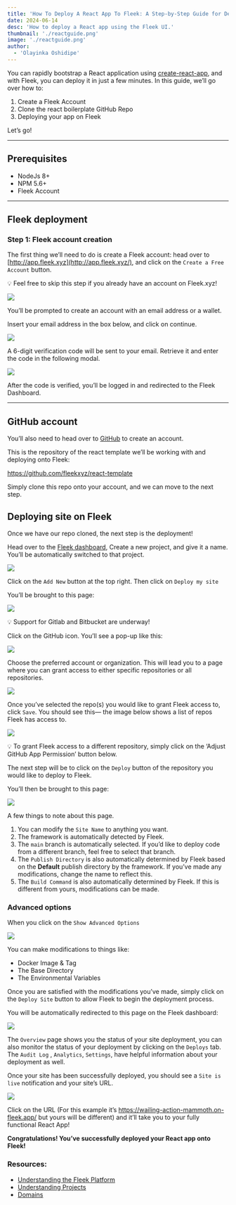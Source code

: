 ```yaml
---
title: 'How To Deploy A React App To Fleek: A Step-by-Step Guide for Developers'
date: 2024-06-14
desc: 'How to deploy a React app using the Fleek UI.'
thumbnail: './reactguide.png'
image: './reactguide.png'
author:
  - 'Olayinka Oshidipe'
---
```


You can rapidly bootstrap a React application using [create-react-app](https://create-react-app.dev/), and with Fleek, you can deploy it in just a few minutes. In this guide, we’ll go over how to:

1. Create a Fleek Account
2. Clone the react boilerplate GitHub Repo
3. Deploying your app on Fleek

Let’s go!

---

## Prerequisites

- NodeJs 8+
- NPM 5.6+
- Fleek Account

---

## Fleek deployment

### Step 1: Fleek account creation

The first thing we’ll need to do is create a Fleek account: head over to [http://app.fleek.xyz](http://app.fleek.xyz/), and click on the `Create a Free Account` button.

💡 Feel free to skip this step if you already have an account on Fleek.xyz!

![](./welcomenew.png)

You’ll be prompted to create an account with an email address or a wallet.

Insert your email address in the box below, and click on continue.

![](./login.png)

A 6-digit verification code will be sent to your email. Retrieve it and enter the code in the following modal.

![](./6dig.png)

After the code is verified, you’ll be logged in and redirected to the Fleek Dashboard.

---

## GitHub account

You’ll also need to head over to [GitHub](http://github.com/) to create an account.

This is the repository of the react template we’ll be working with and deploying onto Fleek:

https://github.com/fleekxyz/react-template

Simply clone this repo onto your account, and we can move to the next step.

## Deploying site on Fleek

Once we have our repo cloned, the next step is the deployment!

Head over to the [Fleek dashboard](http://app.fleek.xyz/), Create a new project, and give it a name. You’ll be automatically switched to that project.

![](./create.png)

Click on the `Add New` button at the top right. Then click on `Deploy my site`

You’ll be brought to this page:

![](./step1.png)

💡 Support for Gitlab and Bitbucket are underway!

Click on the GitHub icon. You’ll see a pop-up like this:

![](./ghperms.jpeg)

Choose the preferred account or organization. This will lead you to a page where you can grant access to either specific repositories or all repositories.

![](./selectrepos.png)

Once you’ve selected the repo(s) you would like to grant Fleek access to, click `Save`. You should see this— the image below shows a list of repos Fleek has access to.

![](./step2.png)

💡 To grant Fleek access to a different repository, simply click on the ‘Adjust GitHub App Permission’ button below.

The next step will be to click on the `Deploy` button of the repository you would like to deploy to Fleek.

You’ll then be brought to this page:

![](./step3.png)

A few things to note about this page.

1. You can modify the `Site Name` to anything you want.
2. The framework is automatically detected by Fleek.
3. The `main` branch is automatically selected. If you’d like to deploy code from a different branch, feel free to select that branch.
4. The `Publish Directory` is also automatically determined by Fleek based on the **Default** publish directory by the framework. If you’ve made any modifications, change the name to reflect this.
5. The `Build Command` is also automatically determined by Fleek. If this is different from yours, modifications can be made.

### Advanced options

When you click on the `Show Advanced Options`

![](./advanced.png)

You can make modifications to things like:

- Docker Image & Tag
- The Base Directory
- The Environmental Variables

Once you are satisfied with the modifications you’ve made, simply click on the `Deploy Site` button to allow Fleek to begin the deployment process.

You will be automatically redirected to this page on the Fleek dashboard:

![](./deploying.png)

The `Overview` page shows you the status of your site deployment, you can also monitor the status of your deployment by clicking on the `Deploys` tab. The `Audit Log` , `Analytics`, `Settings`, have helpful information about your deployment as well.

Once your site has been successfully deployed, you should see a `Site is live` notification and your site’s URL.

![](./deployed.png)

Click on the URL (For this example it’s https://wailing-action-mammoth.on-fleek.app/ but yours will be different) and it’ll take you to your fully functional React App!

**Congratulations! You’ve successfully deployed your React app onto Fleek!**

### Resources:

- [Understanding the Fleek Platform](https://fleek.xyz/docs/platform/)
- [Understanding Projects](https://fleek.xyz/docs/platform/projects/)
- [Domains](https://fleek.xyz/docs/platform/domains/)
